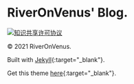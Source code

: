 # RiverOnVenus' Blog.
<a rel="license" href="http://creativecommons.org/licenses/by-nc-sa/4.0/" target="_blank"><img alt="知识共享许可协议" style="border-width:0" src="https://i.creativecommons.org/l/by-nc-sa/4.0/88x31.png" /></a>

© 2021 RiverOnVenus.

Built with [Jekyll](http://jekyllrb.com){:target="_blank"}.  

Get this theme [here](https://github.com/starry99/catbook){:target="_blank"}.

